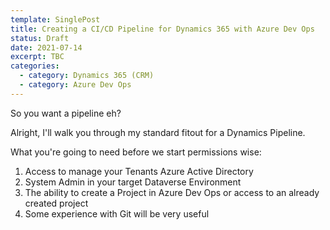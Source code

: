 ```yaml
---
template: SinglePost
title: Creating a CI/CD Pipeline for Dynamics 365 with Azure Dev Ops
status: Draft
date: 2021-07-14
excerpt: TBC
categories:
  - category: Dynamics 365 (CRM)
  - category: Azure Dev Ops
---
```

So you want a pipeline eh? 

Alright, I'll walk you through my standard fitout for a Dynamics Pipeline. 

What you're going to need before we start permissions wise:

1. Access to manage your Tenants Azure Active Directory
2. System Admin in your target Dataverse Environment
3. The ability to create a Project in Azure Dev Ops or access to an already created project
4. Some experience with Git will be very useful